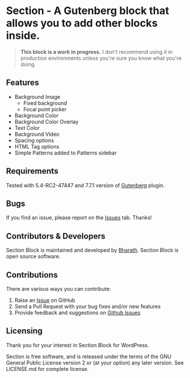 # Section - A Gutenberg block that allows you to add other blocks inside.

> **This block is a work in progress.** I don't recommend using it in production environments unless you're sure you know what you're doing.

## Features

- Background Image
 	- Fixed background
 	- Focal point picker
- Background Color
- Background Color Overlay
- Text Color
- Background Video
- Spacing options
- HTML Tag options
- Simple Patterns added to Patterns sidebar

## Requirements

Tested with 5.4-RC2-47447 and 7.7.1 version of [Gutenberg](https://github.com/WordPress/gutenberg) plugin.

## Bugs

If you find an issue, please report on the [Issues](https://github.com/bharath/section/issues/) tab. Thanks!

## Contributors & Developers

Section Block is maintained and developed by [Bharath](https://github.com/bharath/). Section Block is open source software.

## Contributions

There are various ways you can contribute:

1. Raise an [Issue](https://github.com/bharath/section/issues/) on GitHub
2. Send a Pull Request with your bug fixes and/or new features
3. Provide feedback and suggestions on [Github Issues](https://github.com/bharath/section/issues/)

## Licensing

Thank you for your interest in Section Block for WordPress.

Section is free software, and is released under the terms of the GNU General Public License version 2 or (at your option) any later version. See LICENSE.md for complete license.
